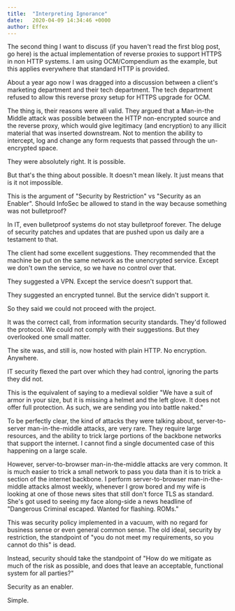 ```yaml
---
title:  "Interpreting Ignorance"
date:   2020-04-09 14:34:46 +0000
author: Effex
---
```


The second thing I want to discuss (if you haven't read the first blog post, go here) is the actual implementation of reverse proxies to support HTTPS in non HTTP systems. I am using OCM/Compendium as the example, but this applies everywhere that standard HTTP is provided.

About a year ago now I was dragged into a discussion between a client's marketing department and their tech department. The tech department refused to allow this reverse proxy setup for HTTPS upgrade for OCM.

The thing is, their reasons were all valid. They argued that a Man-in-the Middle attack was possible between the HTTP non-encrypted source and the reverse proxy, which would give legitimacy (and encryption) to any illicit material that was inserted downstream. Not to mention the ability to intercept, log and change any form requests that passed through the un-encrypted space.

They were absolutely right. It is possible.

But that's the thing about possible. It doesn't mean likely. It just means that is it not impossible.

This is the argument of "Security by Restriction" vs "Security as an Enabler". Should InfoSec be allowed to stand in the way because something was not bulletproof?

In IT, even bulletproof systems do not stay bulletproof forever. The deluge of security patches and updates that are pushed upon us daily are a testament to that.

The client had some excellent suggestions. They recommended that the machine be put on the same network as the unencrypted service. Except we don't own the service, so we have no control over that.

They suggested a VPN. Except the service doesn't support that.

They suggested an encrypted tunnel. But the service didn't support it.

So they said we could not proceed with the project.

It was the correct call, from information security standards. They'd followed the protocol. We could not comply with their suggestions. But they overlooked one small matter.

The site was, and still is, now hosted with plain HTTP. No encryption. Anywhere.

IT security flexed the part over which they had control, ignoring the parts they did not.

This is the equivalent of saying to a medieval soldier "We have a suit of armor in your size, but it is missing a helmet and the left glove. It does not offer full protection. As such, we are sending you into battle naked."

To be perfectly clear, the kind of attacks they were talking about, server-to-server man-in-the-middle attacks, are very rare. They require large resources, and the ability to trick large portions of the backbone networks that support the internet. I cannot find a single documented case of this happening on a large scale.

However, server-to-browser man-in-the-middle attacks are very common. It is much easier to trick a small network to pass you data than it is to trick a section of the internet backbone. I perform server-to-browser man-in-the-middle attacks almost weekly, whenever I grow bored and my wife is looking at one of those news sites that still don't force TLS as standard. She's got used to seeing my face along-side a news headline of "Dangerous Criminal escaped. Wanted for flashing. ROMs."

This was security policy implemented in a vacuum, with no regard for business sense or even general common sense. The old ideal, security by restriction, the standpoint of "you do not meet my requirements, so you cannot do this" is dead.

Instead, security should take the standpoint of "How do we mitigate as much of the risk as possible, and does that leave an acceptable, functional system for all parties?"

Security as an enabler.

Simple.
